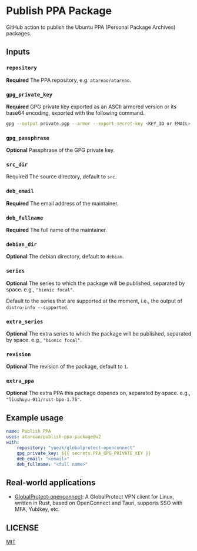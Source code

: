 # Publish PPA Package

GitHub action to publish the Ubuntu PPA (Personal Package Archives) packages.

## Inputs

### `repository`
**Required** The PPA repository, e.g. `atareao/atareao`.

### `gpg_private_key`
**Required** GPG private key exported as an ASCII armored version or its base64 encoding, exported with the following command.

```sh
gpg --output private.pgp --armor --export-secret-key <KEY_ID or EMAIL>
```

### `gpg_passphrase`
**Optional** Passphrase of the GPG private key.

### `src_dir`
Required The source directory, default to `src`.

### `deb_email`
**Required** The email address of the maintainer.

### `deb_fullname`
**Required** The full name of the maintainer.

### `debian_dir`
**Optional** The debian directory, default to `debian`.

### `series`
**Optional** The series to which the package will be published, separated by space. e.g., `"bionic focal"`.

Default to the series that are supported at the moment, i.e., the output of `distro-info --supported`.

### `extra_series`
**Optional** The extra series to which the package will be published, separated by space. e.g., `"bionic focal"`.

### `revision`
**Optional** The revision of the package, default to `1`.

### `extra_ppa`
**Optional** The extra PPA this package depends on, separated by space. e.g., `"liushuyu-011/rust-bpo-1.75"`.

## Example usage

```yaml
name: Publish PPA
uses: atareao/publish-ppa-package@v2
with:
    repository: "yuezk/globalprotect-openconnect"
    gpg_private_key: ${{ secrets.PPA_GPG_PRIVATE_KEY }}
    deb_email: "<email>"
    deb_fullname: "<full name>"
```

## Real-world applications

- [GlobalProtect-openconnect](https://github.com/yuezk/GlobalProtect-openconnect): A GlobalProtect VPN client for Linux, written in Rust, based on OpenConnect and Tauri, supports SSO with MFA, Yubikey, etc.

## LICENSE

[MIT](./LICENSE)

